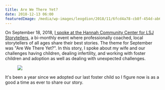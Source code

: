 ```yaml
---
title: Are We There Yet?
date: 2018-12-13 06:00
featuredImage: /media/wp-images/leogdion/2018/11/6fcd4a78-cb8f-454d-ab60-d07d7009eb0e-180918_storytellers_103a.jpg
---
```

On September 18, 2018, <a
href="https://www.lansingstatejournal.com/story/news/local/2018/09/30/what-you-should-know-lansing-storytellers-project-2019/1334235002/"
rel="noreferrer noopener"
aria-label="On September 18, 2018, I spoke at the Hannah Community Center for LSJ Storytellers. The theme was &quot;Are We There Yet?&quot;. In this story, I spoke about my wife and our challenges having children, dealing infertility, and working with foster children and adoption as well as dealing unexpected challenges. (opens in a new tab)"
target="_blank">I spoke at the Hannah Community Center for LSJ
Storytellers,</a> a bi-monthly event where professionally coached, local
storytellers of all ages share their best stories. The theme for
September was "Are We There Yet?". In this story, I spoke about my wife
and our challenges having children, dealing infertility, and working
with foster children and adoption as well as dealing with unexpected
challenges.

<figure class="aligncenter">
<img
src="https://leogdion.name/wp-content/uploads/2018/12/IMG_0036-1-e1544463387190.jpg"
class="wp-image-93" />
</figure>

It's been a year since we adopted our last foster child so I figure now
is as a good a time as ever to share our story. 